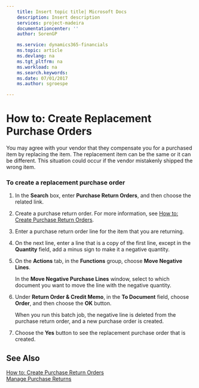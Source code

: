```yaml
---
    title: Insert topic title| Microsoft Docs
    description: Insert description
    services: project-madeira
    documentationcenter: ''
    author: SorenGP

    ms.service: dynamics365-financials
    ms.topic: article
    ms.devlang: na
    ms.tgt_pltfrm: na
    ms.workload: na
    ms.search.keywords:
    ms.date: 07/01/2017
    ms.author: sgroespe

---
```

# How to: Create Replacement Purchase Orders
You may agree with your vendor that they compensate you for a purchased item by replacing the item. The replacement item can be the same or it can be different. This situation could occur if the vendor mistakenly shipped the wrong item.  
  
### To create a replacement purchase order  
  
1.  In the **Search** box, enter **Purchase Return Orders**, and then choose the related link.  
  
2.  Create a purchase return order. For more information, see [How to: Create Purchase Return Orders](../how-to-create-purchase-return-orders.md).  
  
3.  Enter a purchase return order line for the item that you are returning.  
  
4.  On the next line, enter a line that is a copy of the first line, except in the **Quantity** field, add a minus sign to make it a negative quantity.  
  
5.  On the **Actions** tab, in the **Functions** group, choose **Move Negative Lines**.  
  
     In the **Move Negative Purchase Lines** window, select to which document you want to move the line with the negative quantity.  
  
6.  Under **Return Order & Credit Memo**, in the **To Document** field, choose **Order**, and then choose the **OK** button.  
  
     When you run this batch job, the negative line is deleted from the purchase return order, and a new purchase order is created.  
  
7.  Choose the **Yes** button to see the replacement purchase order that is created.  
  
## See Also  
 [How to: Create Purchase Return Orders](../how-to-create-purchase-return-orders.md)   
 [Manage Purchase Returns](../manage-purchase-returns.md)